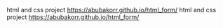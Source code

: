 html and css project  https://abubakorr.github.io/html_form/
html and css project  https://abubakorr.github.io/html_form/
